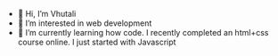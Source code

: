 - 👋 Hi, I’m Vhutali
- 👀 I’m interested in web development
- 🌱 I’m currently learning how code. I recently completed an html+css course online. I just started with Javascript


<!---
V-Dangale/V-Dangale is a ✨ special ✨ repository because its `README.md` (this file) appears on your GitHub profile.
You can click the Preview link to take a look at your changes.
--->
